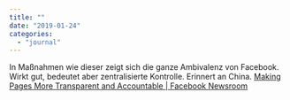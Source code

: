 ```yaml
---
title: ""
date: "2019-01-24"
categories: 
  - "journal"
---
```


In Maßnahmen wie dieser zeigt sich die ganze Ambivalenz von Facebook. Wirkt gut, bedeutet aber zentralisierte Kontrolle. Erinnert an China. [Making Pages More Transparent and Accountable | Facebook Newsroom](https://newsroom.fb.com/news/2019/01/making-pages-more-transparent/)
